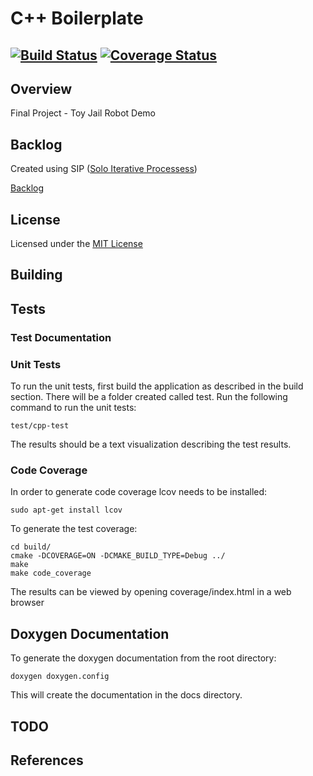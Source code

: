 # C++ Boilerplate
[![Build Status](https://travis-ci.org/bbux/clutter_butter.svg?branch=master)](https://travis-ci.org/bbux/clutter_butter)
[![Coverage Status](https://coveralls.io/repos/github/bbux/clutter_butter/badge.svg?branch=master)](https://coveralls.io/github/bbux/clutter_butter?branch=master)
---

## Overview

Final Project - Toy Jail Robot Demo


## Backlog

Created using SIP ([Solo Iterative Processess](http://www.cs.wayne.edu/rajlich/SlidesSE/18%20example%20of%20sip.pdf))

[Backlog](https://docs.google.com/spreadsheets/d/1wChuRU8l6yA1EAUHQB64F89dBjVsw7t1enh5LzcWQo4/edit#gid=1120123239)

## License

Licensed under the [MIT License](https://opensource.org/licenses/MIT)
 
## Building



## Tests

### Test Documentation

### Unit Tests

To run the unit tests, first build the application as described in the build section.  There will be a folder created called test.  Run the following command to run the unit tests:

```
test/cpp-test
```

The results should be a text visualization describing the test results.

### Code Coverage

In order to generate code coverage lcov needs to be installed:

```
sudo apt-get install lcov
```

To generate the test coverage:

```
cd build/
cmake -DCOVERAGE=ON -DCMAKE_BUILD_TYPE=Debug ../
make
make code_coverage
```

The results can be viewed by opening coverage/index.html in a web browser

## Doxygen Documentation

To generate the doxygen documentation from the root directory:

```
doxygen doxygen.config
```

This will create the documentation in the docs directory.

## TODO


## References
